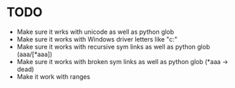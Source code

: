 

# TODO

* Make sure it wrks with unicode as well as python glob
* Make sure it works with Windows driver letters like "c:\"
* Make sure it works with recursive sym links as well as python glob (aaa/[*aaa])
* Make sure it works with broken sym links as well as python glob (*aaa -> dead)
* Make it work with ranges

